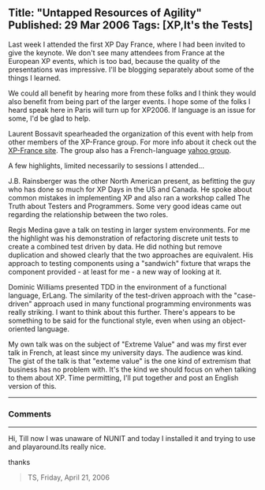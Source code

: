 Title: "Untapped Resources of Agility"
Published: 29 Mar 2006
Tags: [XP,It's the Tests]
---
Last week I attended the first XP Day France, where I had been invited to give the keynote. We don't see many attendees from France at the European XP events, which is too bad, because the quality of the presentations was impressive. I'll be blogging separately about some of the things I learned.

We could all benefit by hearing more from these folks and I think they would also benefit from being part of the larger events. I hope some of the folks I heard speak here in Paris will turn up for XP2006. If language is an issue for some, I'd be glad to help. 

<!--more-->
Laurent Bossavit spearheaded the organization of this event with help from other members of the XP-France group.  For more info about it check out the <a href="http://xp-france.net">XP-France site</a>. The group also has a French-language <a href="http://fr.groups.yahoo.com/group/xp-france/">yahoo group</a>.

A few highlights, limited necessarily to sessions I attended...

J.B. Rainsberger was the other North American present, as befitting the guy who has done so much for XP Days in the US and Canada. He spoke about common mistakes in implementing XP and also ran a workshop called The Truth about Testers and Programmers. Some very good ideas came out regarding the relationship between the two roles.

Regis Medina gave a talk on testing in larger system environments. For me the highlight was his demonstration of refactoring discrete unit tests to create a combined test driven by data. He did nothing but remove duplication and showed clearly that the two approaches are equivalent. His approach to testing components using a "sandwich" fixture that wraps the component provided - at least for me - a new way of looking at it.

Dominic Williams presented TDD in the environment of a functional language, ErLang. The similarity of the test-driven approach with the "case-driven" approach used in many functional programming environments was really striking. I want to think about this further. There's appears to be something to be said for the functional style, even when using an object-oriented language.

My own talk was on the subject of "Extreme Value" and was my first ever talk in French, at least since my university days. The audience was kind. The gist of the talk is that "exteme value" is the one kind of extremism that business has no problem with. It's the kind we should focus on when talking to them about XP. Time permitting, I'll put together and post an English version of this.

---

### Comments

---

Hi,
Till now I was unaware of NUNIT and today I installed it and trying to use and playaround.Its really nice.


thanks
>TS, Friday, April 21, 2006
